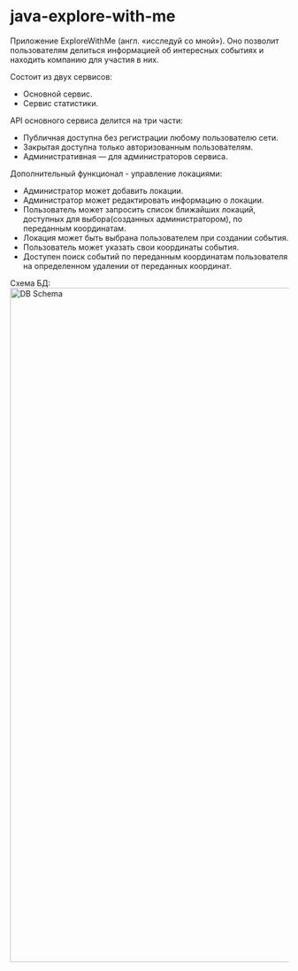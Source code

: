 # java-explore-with-me
Приложение ExploreWithMe (англ. «исследуй со мной»). 
Оно позволит пользователям делиться информацией об интересных событиях и находить компанию для участия в них. 

Состоит из двух сервисов:
- Основной сервис.
- Сервис статистики.

API основного сервиса делится на три части:
- Публичная доступна без регистрации любому пользователю сети.
- Закрытая доступна только авторизованным пользователям.
- Административная — для администраторов сервиса.

Дополнительный функционал - управление локациями:
- Администратор может добавить локации.
- Администратор может редактировать информацию о локации.
- Пользователь может запросить список ближайших локаций, доступных для выбора(созданных администратором), по переданным координатам. 
- Локация может быть выбрана пользователем при создании события.
- Пользователь может указать свои координаты события.
- Доступен поиск событий по переданным координатам пользователя на определенном удалении от переданных координат.

Схема БД:
<img width="1219" alt="DB Schema" src="https://github.com/iluxa-152436/java-explore-with-me/assets/118856887/72285ec9-2400-42b6-8fcb-ca7872eefbfe">
